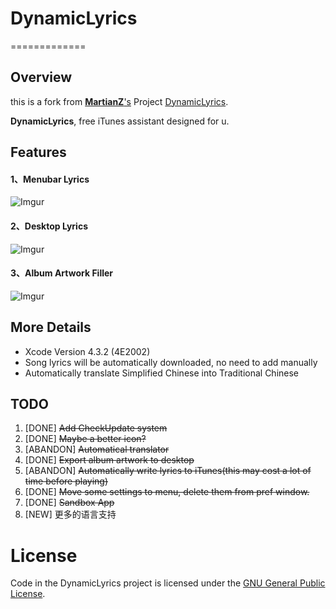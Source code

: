 # DynamicLyrics
=============

## Overview
this is a fork from [**MartianZ**'s](https://github.com/MartianZ) Project [DynamicLyrics](https://github.com/MartianZ/DynamicLyrics).

**DynamicLyrics**, free iTunes assistant designed for u.

## Features

#### 1、Menubar Lyrics

![Imgur](http://i.imgur.com/QupHK.png)

#### 2、Desktop Lyrics

![Imgur](http://i.imgur.com/QwRQG.jpg)

#### 3、Album Artwork Filler

![Imgur](http://i.imgur.com/gv9FK.png)

## More Details
* Xcode Version 4.3.2 (4E2002)
* Song lyrics will be automatically downloaded, no need to add manually
* Automatically translate Simplified Chinese into Traditional Chinese

## TODO

1. [DONE] ~~Add CheckUpdate system~~
2. [DONE] ~~Maybe a better icon?~~
3. [ABANDON] ~~Automatical translator~~
4. [DONE] ~~Export album artwork to desktop~~
5. [ABANDON] ~~Automatically write lyrics to iTunes(this may cost a lot of time before playing)~~
6. [DONE] ~~Move some settings to menu, delete them from pref window.~~
7. [DONE] ~~Sandbox App~~
8. [NEW] 更多的语言支持

#
# License

Code in the DynamicLyrics project is licensed under the [GNU General Public License](http://www.gnu.org/licenses/gpl.html).
